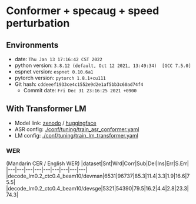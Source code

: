 # Conformer + specaug + speed perturbation
## Environments
 - date: `Thu Jan 13 17:16:42 CST 2022`
 - python version: `3.8.12 (default, Oct 12 2021, 13:49:34)  [GCC 7.5.0]`
 - espnet version: `espnet 0.10.6a1`
 - pytorch version: `pytorch 1.8.1+cu111`
 - Git hash: `cddeeef1933ce4c1552e9d2e1af5bb3c60ad74f4`
   - Commit date: `Fri Dec 31 23:16:25 2021 +0900`

## With Transformer LM
 - Model link: [zenodo](https://zenodo.org/record/5845307) / [huggingface](https://huggingface.co/espnet/vectominist_seame_asr_conformer_bpe5626)
 - ASR config: [./conf/tuning/train_asr_conformer.yaml](./conf/tuning/train_asr_conformer.yaml)
 - LM config: [./conf/tuning/train_lm_transformer.yaml](./conf/tuning/train_lm_transformer.yaml)
 
### WER
 (Mandarin CER / English WER)
 |dataset|Snt|Wrd|Corr|Sub|Del|Ins|Err|S.Err|
 |---|---|---|---|---|---|---|---|---|
 |decode_lm0.2_ctc0.4_beam10/devman|6531|96737|85.3|11.4|3.3|1.9|16.6|75.5|
 |decode_lm0.2_ctc0.4_beam10/devsge|5321|54390|79.5|16.2|4.4|2.8|23.3|74.3|
